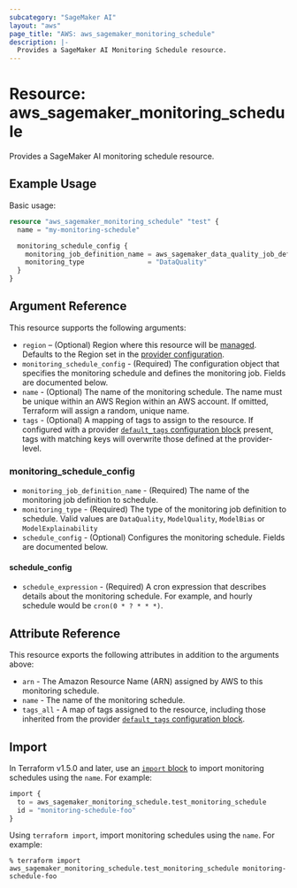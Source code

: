 ```yaml
---
subcategory: "SageMaker AI"
layout: "aws"
page_title: "AWS: aws_sagemaker_monitoring_schedule"
description: |-
  Provides a SageMaker AI Monitoring Schedule resource.
---
```


# Resource: aws_sagemaker_monitoring_schedule

Provides a SageMaker AI monitoring schedule resource.

## Example Usage

Basic usage:

```terraform
resource "aws_sagemaker_monitoring_schedule" "test" {
  name = "my-monitoring-schedule"

  monitoring_schedule_config {
    monitoring_job_definition_name = aws_sagemaker_data_quality_job_definition.test.name
    monitoring_type                = "DataQuality"
  }
}
```

## Argument Reference

This resource supports the following arguments:

* `region` – (Optional) Region where this resource will be [managed](https://docs.aws.amazon.com/general/latest/gr/rande.html#regional-endpoints). Defaults to the Region set in the [provider configuration](https://registry.terraform.io/providers/hashicorp/aws/latest/docs#aws-configuration-reference).
* `monitoring_schedule_config` - (Required) The configuration object that specifies the monitoring schedule and defines the monitoring job. Fields are documented below.
* `name` - (Optional) The name of the monitoring schedule. The name must be unique within an AWS Region within an AWS account. If omitted, Terraform will assign a random, unique name.
* `tags` - (Optional) A mapping of tags to assign to the resource. If configured with a provider [`default_tags` configuration block](https://registry.terraform.io/providers/hashicorp/aws/latest/docs#default_tags-configuration-block) present, tags with matching keys will overwrite those defined at the provider-level.

### monitoring_schedule_config

* `monitoring_job_definition_name` - (Required) The name of the monitoring job definition to schedule.
* `monitoring_type` - (Required) The type of the monitoring job definition to schedule. Valid values are `DataQuality`, `ModelQuality`, `ModelBias` or `ModelExplainability`
* `schedule_config` - (Optional) Configures the monitoring schedule. Fields are documented below.

#### schedule_config

* `schedule_expression` - (Required) A cron expression that describes details about the monitoring schedule. For example, and hourly schedule would be `cron(0 * ? * * *)`.

## Attribute Reference

This resource exports the following attributes in addition to the arguments above:

* `arn` - The Amazon Resource Name (ARN) assigned by AWS to this monitoring schedule.
* `name` - The name of the monitoring schedule.
* `tags_all` - A map of tags assigned to the resource, including those inherited from the provider [`default_tags` configuration block](https://registry.terraform.io/providers/hashicorp/aws/latest/docs#default_tags-configuration-block).

## Import

In Terraform v1.5.0 and later, use an [`import` block](https://developer.hashicorp.com/terraform/language/import) to import monitoring schedules using the `name`. For example:

```terraform
import {
  to = aws_sagemaker_monitoring_schedule.test_monitoring_schedule
  id = "monitoring-schedule-foo"
}
```

Using `terraform import`, import monitoring schedules using the `name`. For example:

```console
% terraform import aws_sagemaker_monitoring_schedule.test_monitoring_schedule monitoring-schedule-foo
```
